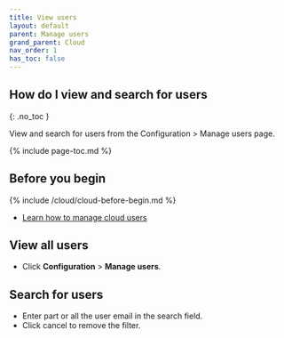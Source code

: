 ```yaml
---
title: View users
layout: default
parent: Manage users
grand_parent: Cloud
nav_order: 1
has_toc: false
---
```


## How do I view and search for users
{: .no_toc }

View and search for users from the Configuration > Manage users page.

{% include page-toc.md %}

## Before you begin

{% include /cloud/cloud-before-begin.md %}
* [Learn how to manage cloud users](/docs/cloud/cloud-users/cloud-users-manage)

## View all users

* Click **Configuration** > **Manage users**.

## Search for users

* Enter part or all the user email in the search field.
* Click <span class="material-icons md-18">cancel</span> to remove the filter.

